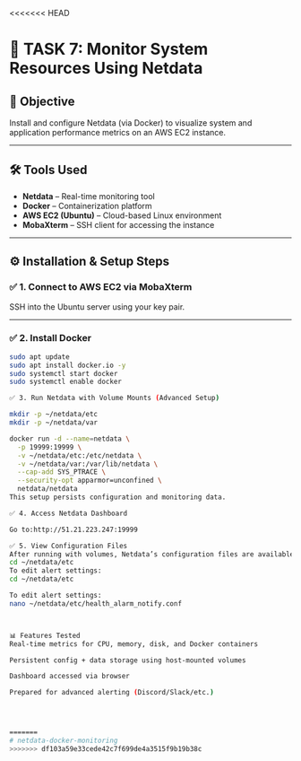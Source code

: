 <<<<<<< HEAD
# 🧠 TASK 7: Monitor System Resources Using Netdata

## 📌 Objective
Install and configure Netdata (via Docker) to visualize system and application performance metrics on an AWS EC2 instance.

---

## 🛠 Tools Used
- **Netdata** – Real-time monitoring tool
- **Docker** – Containerization platform
- **AWS EC2 (Ubuntu)** – Cloud-based Linux environment
- **MobaXterm** – SSH client for accessing the instance

---

## ⚙️ Installation & Setup Steps

### ✅ 1. Connect to AWS EC2 via MobaXterm
SSH into the Ubuntu server using your key pair.

---

### ✅ 2. Install Docker
```bash
sudo apt update
sudo apt install docker.io -y
sudo systemctl start docker
sudo systemctl enable docker

✅ 3. Run Netdata with Volume Mounts (Advanced Setup)

mkdir -p ~/netdata/etc
mkdir -p ~/netdata/var

docker run -d --name=netdata \
  -p 19999:19999 \
  -v ~/netdata/etc:/etc/netdata \
  -v ~/netdata/var:/var/lib/netdata \
  --cap-add SYS_PTRACE \
  --security-opt apparmor=unconfined \
  netdata/netdata
This setup persists configuration and monitoring data.

✅ 4. Access Netdata Dashboard

Go to:http://51.21.223.247:19999

✅ 5. View Configuration Files
After running with volumes, Netdata’s configuration files are available here:
cd ~/netdata/etc
To edit alert settings:
cd ~/netdata/etc

To edit alert settings:
nano ~/netdata/etc/health_alarm_notify.conf



📊 Features Tested
Real-time metrics for CPU, memory, disk, and Docker containers

Persistent config + data storage using host-mounted volumes

Dashboard accessed via browser

Prepared for advanced alerting (Discord/Slack/etc.)




=======
# netdata-docker-monitoring
>>>>>>> df103a59e33cede42c7f699de4a3515f9b19b38c
